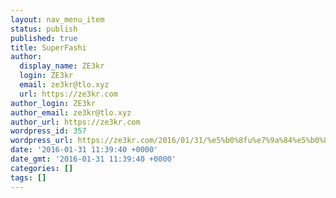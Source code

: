```yaml
---
layout: nav_menu_item
status: publish
published: true
title: SuperFashi
author:
  display_name: ZE3kr
  login: ZE3kr
  email: ze3kr@tlo.xyz
  url: https://ze3kr.com
author_login: ZE3kr
author_email: ze3kr@tlo.xyz
author_url: https://ze3kr.com
wordpress_id: 357
wordpress_url: https://ze3kr.com/2016/01/31/%e5%b0%8fu%e7%9a%84%e5%b0%8f%e7%ab%99/
date: '2016-01-31 11:39:40 +0000'
date_gmt: '2016-01-31 11:39:40 +0000'
categories: []
tags: []
---
```


